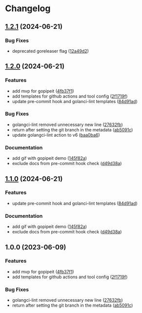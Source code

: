 # Changelog

## [1.2.1](https://github.com/artemijspavlovs/gopipeit/compare/v1.2.0...v1.2.1) (2024-06-21)


### Bug Fixes

* deprecated goreleaser flag ([12a49d2](https://github.com/artemijspavlovs/gopipeit/commit/12a49d223e21937ecf6c4be175040374529b5572))

## [1.2.0](https://github.com/artemijspavlovs/gopipeit/compare/v1.1.0...v1.2.0) (2024-06-21)


### Features

* add mvp for gopipeit ([4fb37f1](https://github.com/artemijspavlovs/gopipeit/commit/4fb37f1e57333a6e1c9d557b9b7e406517086523))
* add templates for github actions and tool config ([2f1719f](https://github.com/artemijspavlovs/gopipeit/commit/2f1719f53b65fcce8a3722fc86c42a17119fe672))
* update pre-commit hook and golanci-lint templates ([84d91ad](https://github.com/artemijspavlovs/gopipeit/commit/84d91ad9f2c3ddd34c8a091180e067f965b56379))


### Bug Fixes

* golangci-lint removed unnecessary new line ([27632fb](https://github.com/artemijspavlovs/gopipeit/commit/27632fbf768f2a2eb6c8757320859b6a65eb5c0e))
* return after setting the git branch in the metadata ([ab5091c](https://github.com/artemijspavlovs/gopipeit/commit/ab5091c33c5a9e75f6de85df68f719e513b8b31e))
* update golangci-lint action to v6 ([baa0ba6](https://github.com/artemijspavlovs/gopipeit/commit/baa0ba68eb2b834e4f04fd59ae606620155b4cdc))


### Documentation

* add gif with gopipeit demo ([145f82a](https://github.com/artemijspavlovs/gopipeit/commit/145f82a2e2c65d14a6a39c622dbd4990f88cd5c0))
* exclude docs from pre-commit hook check ([d49d38a](https://github.com/artemijspavlovs/gopipeit/commit/d49d38a7cfd399f258518769385def3118dd8dd5))

## [1.1.0](https://github.com/artemijspavlovs/gopipeit/compare/v1.0.0...v1.1.0) (2024-06-21)


### Features

* update pre-commit hook and golanci-lint templates ([84d91ad](https://github.com/artemijspavlovs/gopipeit/commit/84d91ad9f2c3ddd34c8a091180e067f965b56379))


### Documentation

* add gif with gopipeit demo ([145f82a](https://github.com/artemijspavlovs/gopipeit/commit/145f82a2e2c65d14a6a39c622dbd4990f88cd5c0))
* exclude docs from pre-commit hook check ([d49d38a](https://github.com/artemijspavlovs/gopipeit/commit/d49d38a7cfd399f258518769385def3118dd8dd5))

## 1.0.0 (2023-06-09)


### Features

* add mvp for gopipeit ([4fb37f1](https://github.com/artemijspavlovs/gopipeit/commit/4fb37f1e57333a6e1c9d557b9b7e406517086523))
* add templates for github actions and tool config ([2f1719f](https://github.com/artemijspavlovs/gopipeit/commit/2f1719f53b65fcce8a3722fc86c42a17119fe672))


### Bug Fixes

* golangci-lint removed unnecessary new line ([27632fb](https://github.com/artemijspavlovs/gopipeit/commit/27632fbf768f2a2eb6c8757320859b6a65eb5c0e))
* return after setting the git branch in the metadata ([ab5091c](https://github.com/artemijspavlovs/gopipeit/commit/ab5091c33c5a9e75f6de85df68f719e513b8b31e))
